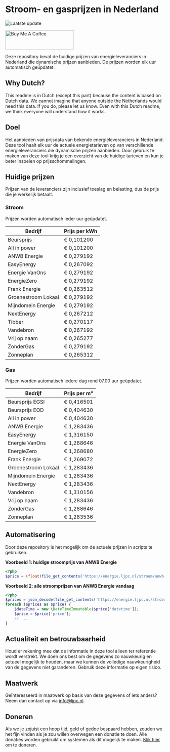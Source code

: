 # Stroom- en gasprijzen in Nederland

![Laatste update](https://img.shields.io/badge/laatste%20update-2025--03--14%2011%3A00%20CET-brightgreen)

<a href="https://www.buymeacoffee.com/Lars-" target="_blank"><img src="https://cdn.buymeacoffee.com/buttons/v2/default-orange.png" alt="Buy Me A Coffee" height="60" style="height: 60px !important;width: 217px !important;" ></a>

Deze repository bevat de huidige prijzen van energieleveranciers in Nederland die dynamische prijzen aanbieden. De prijzen worden elk uur automatisch geüpdatet.

## Why Dutch?

This readme is in Dutch (except this part) because the content is based on Dutch data. We cannot imagine that anyone outside the Netherlands would need this data. If you do, please let us know. Even with this Dutch readme, we think
everyone will understand how it works.

## Doel

Het aanbieden van prijsdata van bekende energieleveranciers in Nederland. Deze tool haalt elk uur de actuele energietarieven op van verschillende energieleveranciers die dynamische prijzen aanbieden. Door gebruik te maken van deze tool
krijg je een overzicht van de huidige tarieven en kun je beter inspelen op prijsschommelingen.

## Huidige prijzen

Prijzen van de leveranciers zijn inclusief toeslag en belasting, dus de prijs die je werkelijk betaalt.

### Stroom

Prijzen worden automatisch ieder uur geüpdatet.

 Bedrijf | Prijs per kWh 
---------|---------------
Beursprijs | € 0,101200
All in power | € 0,101200
ANWB Energie | € 0,279192
EasyEnergy | € 0,267092
Energie VanOns | € 0,279192
EnergieZero | € 0,279192
Frank Energie | € 0,263512
Groenestroom Lokaal | € 0,279192
Mijndomein Energie | € 0,279192
NextEnergy | € 0,267212
Tibber | € 0,270117
Vandebron | € 0,267192
Vrij op naam | € 0,265277
ZonderGas | € 0,279192
Zonneplan | € 0,265312


### Gas

Prijzen worden automatisch iedere dag rond 07.00 uur geüpdatet.

 Bedrijf | Prijs per m³ 
---------|--------------
Beursprijs EGSI | € 0,416501
Beursprijs EOD | € 0,404630
All in power | € 0,404630
ANWB Energie | € 1,283436
EasyEnergy | € 1,316150
Energie VanOns | € 1,288646
EnergieZero | € 1,268680
Frank Energie | € 1,269072
Groenestroom Lokaal | € 1,283436
Mijndomein Energie | € 1,283436
NextEnergy | € 1,283436
Vandebron | € 1,310156
Vrij op naam | € 1,283436
ZonderGas | € 1,288646
Zonneplan | € 1,283536


## Automatisering

Door deze repository is het mogelijk om de actuele prijzen in scripts te gebruiken.

**Voorbeeld 1: huidige stroomprijs van ANWB Energie**

```php
<?php
$price = (float)file_get_contents('https://energie.ljpc.nl/stroom/anwb-energie-nu.txt');

```

**Voorbeeld 2: alle stroomprijzen van ANWB Energie vandaag**

```php
<?php
$prices = json_decode(file_get_contents('https://energie.ljpc.nl/stroom/all-in-power-vandaag.json'),true);
foreach ($prices as $price) {
    $dateTime = new \DateTimeImmutable($price['datetime']);
    $price = $price['price'];
    // ...
}
```

## Actualiteit en betrouwbaarheid

Houd er rekening mee dat de informatie in deze tool alleen ter referentie wordt verstrekt. We doen ons best om de gegevens zo nauwkeurig en actueel mogelijk te houden, maar we kunnen de volledige nauwkeurigheid van de gegevens niet
garanderen. Gebruik deze informatie op eigen risico.

## Maatwerk

Geïnteresseerd in maatwerk op basis van deze gegevens of iets anders? Neem dan contact op
via [info@ljpc.nl](mailto:info@ljpc.nl?subject=Energie%20prijzen).

## Doneren

Als we je zojuist een hoop tijd, geld of gedoe bespaard hebben, zouden we het fijn vinden als je zou willen overwegen een
donatie te doen. Alle donaties worden gebruikt om systemen als dit mogelijk te
maken. [Klik hier](https://www.buymeacoffee.com/Lars-) om te doneren.
